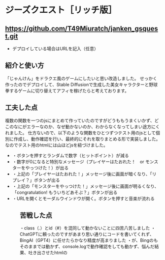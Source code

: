 # ジーズクエスト［リッチ版］
## https://github.com/T49Miuratch/janken_gsquest.git
  - デプロイしている場合はURLを記入（任意）

## 紹介と使い方
「じゃんけん」をドラクエ風のゲームにしたいと思い改造しました。
せっかく作ったのでデプロイして、Stable Diffusionで生成した美女キャラクターと野球拳するゲームに切り替えてアフィを稼げたらと考えております。

## 工夫した点
複数の関数を一つのjsにまとめて作っていたのですがどうももうまくいかず、どこのなにがエラーなのか、なぜ動かないのか、わからなくなってしまい途方にくれました。
仕方ないので、以下のような関数をひとつずつテスト用のjsとして個別に作成し、動作確認を行い、最終的にそれを取りまとめる形で実装しました。
なのでテスト用のhtmlには山ほどjsを紐づけました。

<ul>
<li>・ボタンを押すとランダムで数字（ヒットポイント）が減る
<li>・数字が0になると特別なメッセージ（プレイヤーはたおれた！　or モンスターをやっつけた！）が出る
<li>・上記の「プレイヤーはたおれた！」メッセージ後に画面が暗くなり、「リプレイ？」ボタンが出る
<li>・上記の「モンスターをやっつけた！」メッセージ後に画面が明るくなり、「congratulation! もういちどあそぶ？」ボタンが出る
<li>・URLを開くとモーダルウインドウが開く。ボタンを押すと音楽が流れる
<ul>
  
## 苦戦した点
・class（.）とid（#）を混同して動かないことに四苦八苦しました
・ChatGPTに頼ったのですがあまり思い通りにコードを書いてくれず、BingAI（GPT4）に任せたらかなり精度が高まりました
・が、Bingのもそのままでは動かず、console.logで動作確認をしても動かず、悩んだ結果、吐き出させたhtmlの<script>タグがhead内に書かれていたのが原因でした
・元々（前回提出）のjsコードをいじっていたらいろいろいじりすぎて修復不能になり、gitから戻して再構築等を行いました
  
  - 明日の自分への伝言

  ・夜は眠くて作業が非効率なので、早朝起きでがんばろう
  
## 参考にした web サイトなど

bing AI

htmlやcss内に要素ごとに記載しています
